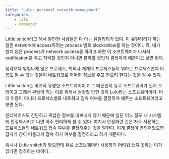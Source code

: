 ```yaml
---
title: "Lulu: personal network management"
categories:
    - life
    - computer
---
```


Little snitch라고 해서 알만한 사람들은 다 아는 유틸리티가 있다. 이 유틸리티가 하는 일은 network에 access하려는 process 별로 block/allow를 하는 것이다. 즉, 내가 원치 않은 process가 network access를 하려고 하면 이 소프트웨어가 나서서 notification을 주고 허락할 것인지 아니면 블락할 것인지 결정하게 해준다고 보면 된다. 

생각보다 엄청나게 많은 프로세스, 특히나 개개의 프로세스들이 뭐하는 프로세스인지 이름도 알 수 없는 것들이 네트워크로 어떠한 정보를 주고 받으려 한다는 것을 알 수 있다. 

Little snitch는 비교적 유명한 소프트웨어이고 그 때문인지 유료 소프트웨어가 된지 오래이고 그래서 부담이 되는 이를 위해서 권장할 만한 것이 Lulu라는 소프트웨어이다. 비데 이름이 아니라 프로세스별로 네트워크 접속 여부를 결정하게 해주는 소프트웨어라고 보면 된다.

인터페이스도 간단하고 귀찮은 정보를 내보내지 않기 때문에 일단 어느 정도 내 시스템에 안정화시키고 나면 아주 편리하게 쓸 수 있다. 여기서 안정화란 것은 자주 사용하는 프로세스들의 네트워크 접속 여부를 결정해주는 것을 말한다. 이게 결정이 안되어있으면 갑자기 창이 떠올라서 접속 허가 여부를 결정하라고 하기 때문이다. 

혹시나 Little snitch가 필요한데 유료 소프트웨어라 사용하기 어려워 쓰지 못하는 이가 있다면 강추하는 바이다. 